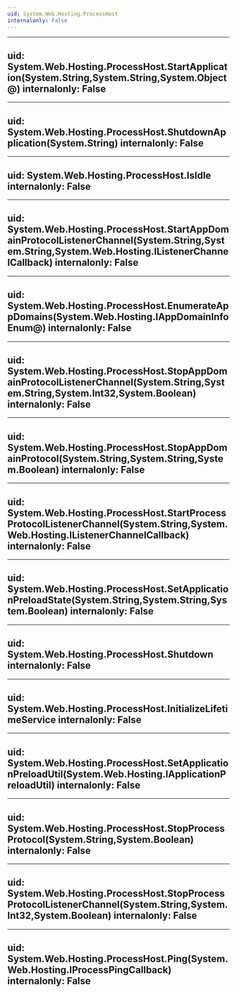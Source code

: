 ```yaml
---
uid: System.Web.Hosting.ProcessHost
internalonly: False
---
```


---
uid: System.Web.Hosting.ProcessHost.StartApplication(System.String,System.String,System.Object@)
internalonly: False
---

---
uid: System.Web.Hosting.ProcessHost.ShutdownApplication(System.String)
internalonly: False
---

---
uid: System.Web.Hosting.ProcessHost.IsIdle
internalonly: False
---

---
uid: System.Web.Hosting.ProcessHost.StartAppDomainProtocolListenerChannel(System.String,System.String,System.Web.Hosting.IListenerChannelCallback)
internalonly: False
---

---
uid: System.Web.Hosting.ProcessHost.EnumerateAppDomains(System.Web.Hosting.IAppDomainInfoEnum@)
internalonly: False
---

---
uid: System.Web.Hosting.ProcessHost.StopAppDomainProtocolListenerChannel(System.String,System.String,System.Int32,System.Boolean)
internalonly: False
---

---
uid: System.Web.Hosting.ProcessHost.StopAppDomainProtocol(System.String,System.String,System.Boolean)
internalonly: False
---

---
uid: System.Web.Hosting.ProcessHost.StartProcessProtocolListenerChannel(System.String,System.Web.Hosting.IListenerChannelCallback)
internalonly: False
---

---
uid: System.Web.Hosting.ProcessHost.SetApplicationPreloadState(System.String,System.String,System.Boolean)
internalonly: False
---

---
uid: System.Web.Hosting.ProcessHost.Shutdown
internalonly: False
---

---
uid: System.Web.Hosting.ProcessHost.InitializeLifetimeService
internalonly: False
---

---
uid: System.Web.Hosting.ProcessHost.SetApplicationPreloadUtil(System.Web.Hosting.IApplicationPreloadUtil)
internalonly: False
---

---
uid: System.Web.Hosting.ProcessHost.StopProcessProtocol(System.String,System.Boolean)
internalonly: False
---

---
uid: System.Web.Hosting.ProcessHost.StopProcessProtocolListenerChannel(System.String,System.Int32,System.Boolean)
internalonly: False
---

---
uid: System.Web.Hosting.ProcessHost.Ping(System.Web.Hosting.IProcessPingCallback)
internalonly: False
---
